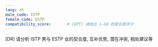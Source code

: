 ```yaml
---
lang: zh
male_code: ISTP
female_code: ESTP
compatibility_score:       # [GPT] 请给出 1–10 的契合度评分
---
```


[DR] 请分析 ISTP 男与 ESTP 女的契合度, 互补优势, 潜在冲突, 相处建议等

